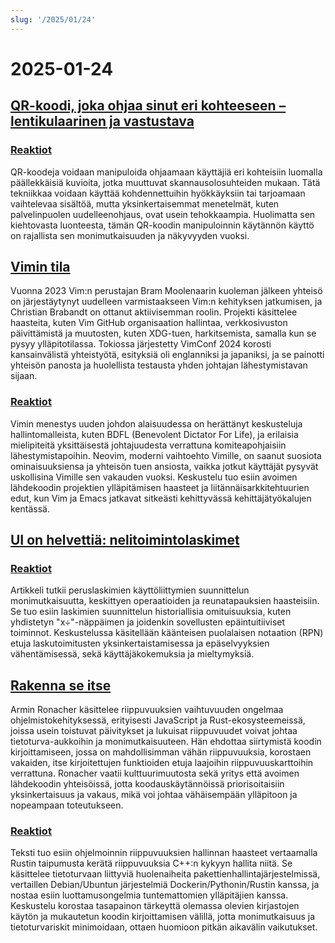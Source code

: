 ```yaml
---
slug: '/2025/01/24'
---
```


# 2025-01-24

## [QR-koodi, joka ohjaa sinut eri kohteeseen – lentikulaarinen ja vastustava](https://mstdn.social/@isziaui/113874436953157913)

### [Reaktiot](https://news.ycombinator.com/item?id=42809268)

QR-koodeja voidaan manipuloida ohjaamaan käyttäjiä eri kohteisiin luomalla päällekkäisiä kuvioita, jotka muuttuvat skannausolosuhteiden mukaan. Tätä tekniikkaa voidaan käyttää kohdennettuihin hyökkäyksiin tai tarjoamaan vaihtelevaa sisältöä, mutta yksinkertaisemmat menetelmät, kuten palvelinpuolen uudelleenohjaus, ovat usein tehokkaampia. Huolimatta sen kiehtovasta luonteesta, tämän QR-koodin manipuloinnin käytännön käyttö on rajallista sen monimutkaisuuden ja näkyvyyden vuoksi.

## [Vimin tila](https://lwn.net/Articles/1002342/)

Vuonna 2023 Vim:n perustajan Bram Moolenaarin kuoleman jälkeen yhteisö on järjestäytynyt uudelleen varmistaakseen Vim:n kehityksen jatkumisen, ja Christian Brabandt on ottanut aktiivisemman roolin. Projekti käsittelee haasteita, kuten Vim GitHub organisaation hallintaa, verkkosivuston päivittämistä ja muutosten, kuten XDG-tuen, harkitsemista, samalla kun se pysyy ylläpitotilassa. Tokiossa järjestetty VimConf 2024 korosti kansainvälistä yhteistyötä, esityksiä oli englanniksi ja japaniksi, ja se painotti yhteisön panosta ja huolellista testausta yhden johtajan lähestymistavan sijaan.

### [Reaktiot](https://news.ycombinator.com/item?id=42810176)

Vimin menestys uuden johdon alaisuudessa on herättänyt keskusteluja hallintomalleista, kuten BDFL (Benevolent Dictator For Life), ja erilaisia mielipiteitä yksittäisestä johtajuudesta verrattuna komiteapohjaisiin lähestymistapoihin. Neovim, moderni vaihtoehto Vimille, on saanut suosiota ominaisuuksiensa ja yhteisön tuen ansiosta, vaikka jotkut käyttäjät pysyvät uskollisina Vimille sen vakauden vuoksi. Keskustelu tuo esiin avoimen lähdekoodin projektien ylläpitämisen haasteet ja liitännäisarkkitehtuurien edut, kun Vim ja Emacs jatkavat sitkeästi kehittyvässä kehittäjätyökalujen kentässä.

## [UI on helvettiä: nelitoimintolaskimet](https://lcamtuf.substack.com/p/ui-is-hell-four-function-calculators)

### [Reaktiot](https://news.ycombinator.com/item?id=42810300)

Artikkeli tutkii peruslaskimien käyttöliittymien suunnittelun monimutkaisuutta, keskittyen operaatioiden ja reunatapauksien haasteisiin. Se tuo esiin laskimien suunnittelun historiallisia omituisuuksia, kuten yhdistetyn "x÷"-näppäimen ja joidenkin sovellusten epäintuitiiviset toiminnot. Keskustelussa käsitellään käänteisen puolalaisen notaation (RPN) etuja laskutoimitusten yksinkertaistamisessa ja epäselvyyksien vähentämisessä, sekä käyttäjäkokemuksia ja mieltymyksiä.

## [Rakenna se itse](https://lucumr.pocoo.org/2025/1/24/build-it-yourself/)

Armin Ronacher käsittelee riippuvuuksien vaihtuvuuden ongelmaa ohjelmistokehityksessä, erityisesti JavaScript ja Rust-ekosysteemeissä, joissa usein toistuvat päivitykset ja lukuisat riippuvuudet voivat johtaa tietoturva-aukkoihin ja monimutkaisuuteen. Hän ehdottaa siirtymistä koodin kirjoittamiseen, jossa on mahdollisimman vähän riippuvuuksia, korostaen vakaiden, itse kirjoitettujen funktioiden etuja laajoihin riippuvuuskarttoihin verrattuna. Ronacher vaatii kulttuurimuutosta sekä yritys että avoimen lähdekoodin yhteisöissä, jotta koodauskäytännöissä priorisoitaisiin yksinkertaisuus ja vakaus, mikä voi johtaa vähäisempään ylläpitoon ja nopeampaan toteutukseen.

### [Reaktiot](https://news.ycombinator.com/item?id=42812641)

Teksti tuo esiin ohjelmoinnin riippuvuuksien hallinnan haasteet vertaamalla Rustin taipumusta kerätä riippuvuuksia C++:n kykyyn hallita niitä. Se käsittelee tietoturvaan liittyviä huolenaiheita pakettienhallintajärjestelmissä, vertaillen Debian/Ubuntun järjestelmiä Dockerin/Pythonin/Rustin kanssa, ja nostaa esiin luottamusongelmia tuntemattomien ylläpitäjien kanssa. Keskustelu korostaa tasapainon tärkeyttä olemassa olevien kirjastojen käytön ja mukautetun koodin kirjoittamisen välillä, jotta monimutkaisuus ja tietoturvariskit minimoidaan, ottaen huomioon pitkän aikavälin vaikutukset.

<head>
  <meta property="og:title" content="QR-koodi, joka ohjaa sinut eri kohteeseen – lentikulaarinen ja vastustava" />
  <meta property="og:type" content="website" />
  <meta property="og:image" content="https://og.cho.sh/api/og/?title=QR-koodi%2C%20joka%20ohjaa%20sinut%20eri%20kohteeseen%20%E2%80%93%20lentikulaarinen%20ja%20vastustava&subheading=perjantaina%2024.%20tammikuuta%202025%3A%20Hacker%20News%20yhteenveto" />
</head>
